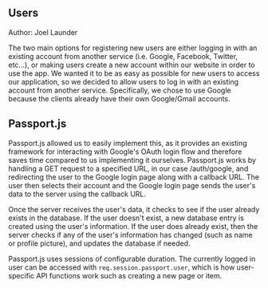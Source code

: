 ## Users
Author: Joel Launder

The two main options for registering new users are either logging in with an existing account from another service (i.e. Google, Facebook, Twitter, etc...), or making users create a new account within our website in order to use the app. We wanted it to be as easy as possible for new users to access our application, so we decided to allow users to log in with an existing account from another service. Specifically, we chose to use Google because the clients already have their own Google/Gmail accounts.

## Passport.js
Passport.js allowed us to easily implement this, as it provides an existing framework for interacting with Google's OAuth login flow and therefore saves time compared to us implementing it ourselves. Passport.js works by handling a GET request to a specified URL, in our case /auth/google, and redirecting the user to the Google login page along with a callback URL. The user then selects their account and the Google login page sends the user's data to the server using the callback URL.

Once the server receives the user's data, it checks to see if the user already exists in the database. If the user doesn't exist, a new database entry is created using the user's information. If the user does already exist, then the server checks if any of the user's information has changed (such as name or profile picture), and updates the database if needed.

Passport.js uses sessions of configurable duration. The currently logged in user can be accessed with `req.session.passport.user`, which is how user-specific API functions work such as creating a new page or item.